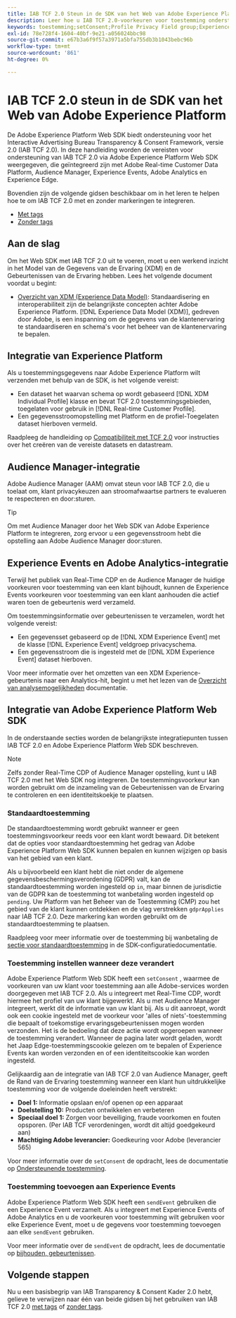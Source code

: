 ```yaml
---
title: IAB TCF 2.0 Steun in de SDK van het Web van Adobe Experience Platform
description: Leer hoe u IAB TCF 2.0-voorkeuren voor toestemming ondersteunt met de Adobe Experience Platform Web SDK
keywords: toestemming;setConsent;Profile Privacy Field group;Experience Event Privacy Field group;Privacy Field group;IAB TCF 2.0;Real-Time CDP;
exl-id: 78e728f4-1604-40bf-9e21-a056024bbc98
source-git-commit: e67b3a6f9f57a3971a5bfa755db3b1043bebc96b
workflow-type: tm+mt
source-wordcount: '861'
ht-degree: 0%

---
```


# IAB TCF 2.0 steun in de SDK van het Web van Adobe Experience Platform

De Adobe Experience Platform Web SDK biedt ondersteuning voor het Interactive Advertising Bureau Transparency &amp; Consent Framework, versie 2.0 (IAB TCF 2.0). In deze handleiding worden de vereisten voor ondersteuning van IAB TCF 2.0 via Adobe Experience Platform Web SDK weergegeven, die geïntegreerd zijn met Adobe Real-time Customer Data Platform, Audience Manager, Experience Events, Adobe Analytics en Experience Edge.

Bovendien zijn de volgende gidsen beschikbaar om in het leren te helpen hoe te om IAB TCF 2.0 met en zonder markeringen te integreren.

- [Met tags](./with-launch.md)
- [Zonder tags](./without-launch.md)

## Aan de slag

Om het Web SDK met IAB TCF 2.0 uit te voeren, moet u een werkend inzicht in het Model van de Gegevens van de Ervaring (XDM) en de Gebeurtenissen van de Ervaring hebben. Lees het volgende document voordat u begint:

- [Overzicht van XDM (Experience Data Model)](../../../xdm/home.md): Standaardisering en interoperabiliteit zijn de belangrijkste concepten achter Adobe Experience Platform. [!DNL Experience Data Model (XDM)], gedreven door Adobe, is een inspanning om de gegevens van de klantenervaring te standaardiseren en schema&#39;s voor het beheer van de klantenervaring te bepalen.

## Integratie van Experience Platform

Als u toestemmingsgegevens naar Adobe Experience Platform wilt verzenden met behulp van de SDK, is het volgende vereist:

- Een dataset het waarvan schema op wordt gebaseerd [!DNL XDM Individual Profile] klasse en bevat TCF 2.0 toestemmingsgebieden, toegelaten voor gebruik in [!DNL Real-time Customer Profile].
- Een gegevensstroomopstelling met Platform en de profiel-Toegelaten dataset hierboven vermeld.

Raadpleeg de handleiding op [Compatibiliteit met TCF 2.0](../../../landing/governance-privacy-security/consent/iab/overview.md) voor instructies over het creëren van de vereiste datasets en datastream.

## Audience Manager-integratie

Adobe Audience Manager (AAM) omvat steun voor IAB TCF 2.0, die u toelaat om, klant privacykeuzen aan stroomafwaartse partners te evalueren te respecteren en door:sturen. <!--For more information, read the documentation on [Sending Data to Audience Manager](../audience-manager/audience-manager-overview.md).-->

>[!TIP]
>
>Om met Audience Manager door het Web SDK van Adobe Experience Platform te integreren, zorg ervoor u een gegevensstroom hebt die opstelling aan Adobe Audience Manager door:sturen.

## Experience Events en Adobe Analytics-integratie

Terwijl het publiek van Real-Time CDP en de Audience Manager de huidige voorkeuren voor toestemming van een klant bijhoudt, kunnen de Experience Events voorkeuren voor toestemming van een klant aanhouden die actief waren toen de gebeurtenis werd verzameld.

Om toestemmingsinformatie over gebeurtenissen te verzamelen, wordt het volgende vereist:

- Een gegevensset gebaseerd op de [!DNL XDM Experience Event] met de klasse [!DNL Experience Event] veldgroep privacyschema.
- Een gegevensstroom die is ingesteld met de [!DNL XDM Experience Event] dataset hierboven.

Voor meer informatie over het omzetten van een XDM Experience-gebeurtenis naar een Analytics-hit, begint u met het lezen van de [Overzicht van analysemogelijkheden](../../data-collection/adobe-analytics/analytics-overview.md) documentatie.

## Integratie van Adobe Experience Platform Web SDK

In de onderstaande secties worden de belangrijkste integratiepunten tussen IAB TCF 2.0 en Adobe Experience Platform Web SDK beschreven.

>[!NOTE]
>
>Zelfs zonder Real-Time CDP of Audience Manager opstelling, kunt u IAB TCF 2.0 met het Web SDK nog integreren. De toestemmingsvoorkeur kan worden gebruikt om de inzameling van de Gebeurtenissen van de Ervaring te controleren en een identiteitskoekje te plaatsen.

### Standaardtoestemming

De standaardtoestemming wordt gebruikt wanneer er geen toestemmingsvoorkeur reeds voor een klant wordt bewaard. Dit betekent dat de opties voor standaardtoestemming het gedrag van Adobe Experience Platform Web SDK kunnen bepalen en kunnen wijzigen op basis van het gebied van een klant.

Als u bijvoorbeeld een klant hebt die niet onder de algemene gegevensbeschermingsverordening (GDPR) valt, kan de standaardtoestemming worden ingesteld op `in`, maar binnen de jurisdictie van de GDPR kan de toestemming tot wanbetaling worden ingesteld op `pending`. Uw Platform van het Beheer van de Toestemming (CMP) zou het gebied van de klant kunnen ontdekken en de vlag verstrekken `gdprApplies` naar IAB TCF 2.0. Deze markering kan worden gebruikt om de standaardtoestemming te plaatsen.

Raadpleeg voor meer informatie over de toestemming bij wanbetaling de [sectie voor standaardtoestemming](../../fundamentals/configuring-the-sdk.md#default-consent) in de SDK-configuratiedocumentatie.

### Toestemming instellen wanneer deze verandert

Adobe Experience Platform Web SDK heeft een `setConsent` , waarmee de voorkeuren van uw klant voor toestemming aan alle Adobe-services worden doorgegeven met IAB TCF 2.0. Als u integreert met Real-Time CDP, wordt hiermee het profiel van uw klant bijgewerkt. Als u met Audience Manager integreert, werkt dit de informatie van uw klant bij. Als u dit aanroept, wordt ook een cookie ingesteld met de voorkeur voor &#39;alles of niets&#39;-toestemming die bepaalt of toekomstige ervaringsgebeurtenissen mogen worden verzonden. Het is de bedoeling dat deze actie wordt opgeroepen wanneer de toestemming verandert. Wanneer de pagina later wordt geladen, wordt het Jaap Edge-toestemmingscookie gelezen om te bepalen of Experience Events kan worden verzonden en of een identiteitscookie kan worden ingesteld.

Gelijkaardig aan de integratie van IAB TCF 2.0 van Audience Manager, geeft de Rand van de Ervaring toestemming wanneer een klant hun uitdrukkelijke toestemming voor de volgende doeleinden heeft verstrekt:

- **Doel 1:** Informatie opslaan en/of openen op een apparaat
- **Doelstelling 10:** Producten ontwikkelen en verbeteren
- **Speciaal doel 1:** Zorgen voor beveiliging, fraude voorkomen en fouten opsporen. (Per IAB TCF verordeningen, wordt dit altijd goedgekeurd aan)
- **Machtiging Adobe leverancier:** Goedkeuring voor Adobe (leverancier 565)

Voor meer informatie over de `setConsent` de opdracht, lees de documentatie op [Ondersteunende toestemming](../../consent/supporting-consent.md).

### Toestemming toevoegen aan Experience Events

Adobe Experience Platform Web SDK heeft een `sendEvent` gebruiken die een Experience Event verzamelt. Als u integreert met Experience Events of Adobe Analytics en u de voorkeuren voor toestemming wilt gebruiken voor elke Experience Event, moet u de gegevens voor toestemming toevoegen aan elke `sendEvent` gebruiken.

Voor meer informatie over de `sendEvent` de opdracht, lees de documentatie op [bijhouden, gebeurtenissen](../../fundamentals/tracking-events.md).

## Volgende stappen

Nu u een basisbegrip van IAB Transparency &amp; Consent Kader 2.0 hebt, gelieve te verwijzen naar één van beide gidsen bij het gebruiken van IAB TCF 2.0 [met tags](./with-launch.md) of [zonder tags](./without-launch.md).
